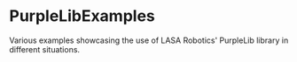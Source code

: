 # PurpleLibExamples
Various examples showcasing the use of LASA Robotics' PurpleLib library in different situations.
